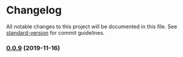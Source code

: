 # Changelog

All notable changes to this project will be documented in this file. See [standard-version](https://github.com/conventional-changelog/standard-version) for commit guidelines.

### [0.0.9](https://github.com/concisionuk/eslint-config/compare/v0.0.4...v0.0.9) (2019-11-16)
